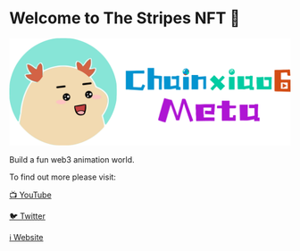 # Welcome to The Stripes NFT 💎

![](https://github.com/Chainxiao6/C6M/blob/main/logo-blob.png)

Build a fun web3 animation world.

To find out more please visit:

[📺 YouTube](https://www.youtube.com/c/Chainxiao6)

[🐦 Twitter](https://twitter.com/lx62020)

[ℹ️ Website](https://linktr.ee/chainxiao6)
